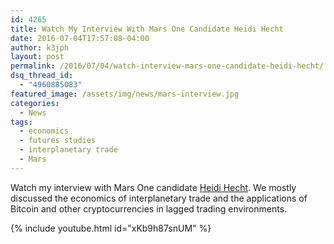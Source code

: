 ```yaml
---
id: 4265
title: Watch My Interview With Mars One Candidate Heidi Hecht
date: 2016-07-04T17:57:08-04:00
author: k3jph
layout: post
permalink: /2016/07/04/watch-interview-mars-one-candidate-heidi-hecht/
dsq_thread_id:
  - "4960885083"
featured_image: /assets/img/news/mars-interview.jpg
categories:
  - News
tags:
  - economics
  - futures studies
  - interplanetary trade
  - Mars
---
```

Watch my interview with Mars One candidate [Heidi
Hecht](http://ablogaboutnothinginparticular.com/).  We mostly
discussed the economics of interplanetary trade and the applications
of Bitcoin and other cryptocurrencies in lagged trading environments.

{% include youtube.html id="xKb9h87snUM" %}
